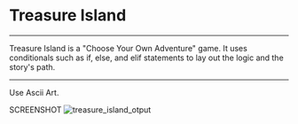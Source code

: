 # Treasure Island
_________________________________________________________________________________________________________________________________________________________________________
Treasure Island is a "Choose Your Own Adventure" game. It uses conditionals such as if, else, and elif statements to lay out the logic and the story's path.
_________________________________________________________________________________________________________________________________________________________________________
Use Ascii Art.

SCREENSHOT
![treasure_island_otput](https://user-images.githubusercontent.com/118696796/205349985-e788d017-8476-41c3-9a7c-46a556ac8684.png)
